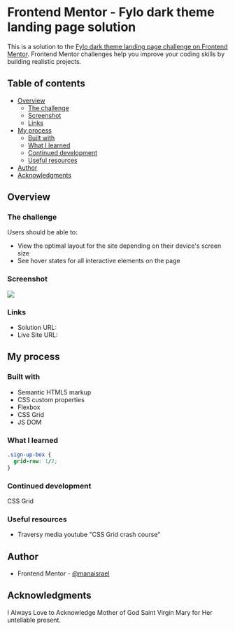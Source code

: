 # Frontend Mentor - Fylo dark theme landing page solution

This is a solution to the [Fylo dark theme landing page challenge on Frontend Mentor](https://www.frontendmentor.io/challenges/fylo-dark-theme-landing-page-5ca5f2d21e82137ec91a50fd). Frontend Mentor challenges help you improve your coding skills by building realistic projects. 

## Table of contents

- [Overview](#overview)
  - [The challenge](#the-challenge)
  - [Screenshot](#screenshot)
  - [Links](#links)
- [My process](#my-process)
  - [Built with](#built-with)
  - [What I learned](#what-i-learned)
  - [Continued development](#continued-development)
  - [Useful resources](#useful-resources)
- [Author](#author)
- [Acknowledgments](#acknowledgments)

## Overview

### The challenge

Users should be able to:

- View the optimal layout for the site depending on their device's screen size
- See hover states for all interactive elements on the page

### Screenshot

![](screenshot.jpg)


### Links

- Solution URL: 
- Live Site URL: 

## My process

### Built with

- Semantic HTML5 markup
- CSS custom properties
- Flexbox
- CSS Grid
- JS DOM

### What I learned

```css
.sign-up-box {
  grid-row: 1/2;
}
```

### Continued development

CSS Grid

### Useful resources

- Traversy media youtube "CSS Grid crash course"

## Author

- Frontend Mentor - [@manaisrael](https://www.frontendmentor.io/profile/manaisrael)

## Acknowledgments

I Always Love to Acknowledge Mother of God Saint Virgin Mary for Her untellable present.
